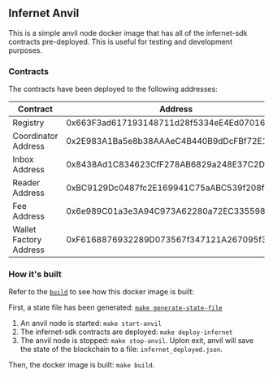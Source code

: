 ## Infernet Anvil

This is a simple anvil node docker image that has all of the infernet-sdk contracts
pre-deployed. This is useful for testing and development purposes.

### Contracts

The contracts have been deployed to the following addresses:

| Contract               | Address                                    |
|------------------------|--------------------------------------------|
| Registry               | 0x663F3ad617193148711d28f5334eE4Ed07016602 |
| Coordinator Address    | 0x2E983A1Ba5e8b38AAAeC4B440B9dDcFBf72E15d1 |
| Inbox Address          | 0x8438Ad1C834623CfF278AB6829a248E37C2D7E3f |
| Reader Address         | 0xBC9129Dc0487fc2E169941C75aABC539f208fb01 |
| Fee Address            | 0x6e989C01a3e3A94C973A62280a72EC335598490e |
| Wallet Factory Address | 0xF6168876932289D073567f347121A267095f3DD6 |

### How it's built

Refer to the [`build`](./Makefile#L38) to see how this docker image is built:

First, a state file has been generated: [`make generate-state-file`](./Makefile#L29)

1. An anvil node is started: `make start-anvil`
2. The infernet-sdk contracts are deployed: `make deploy-infernet`
3. The anvil node is stopped: `make stop-anvil`. Uplon exit, anvil will save the state
   of the blockchain to a file: `infernet_deployed.json`.

Then, the docker image is built: `make build`.
